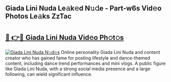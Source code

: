 ## Giada Lini Nuda Le𝚊k𝚎d N𝚞𝚍e - Part-w6s Vid𝚎o Photos Le𝚊ks ZzTac

# <h2><a href="http://fbf32i.evod.top/?m=Giada+Lini+Nuda">🔗 👉🔴 Giada Lini Nuda Vid𝚎o Ph𝚘t𝚘s</a></h2>

[![Giada Lini Nuda N𝚞d𝚎s](https://i.imgur.com/8V9OHl7.gif)](http://fbf32i.evod.top/?m=Giada+Lini+Nuda)
Online personality Giada Lini Nuda and content creator who has gained fame for posting lifestyle and dance-themed content, including dance trend performances and mini vlogs. A public figure like Giada Lini Nuda, with a strong social media presence and a large following, can wield significant influence. 
